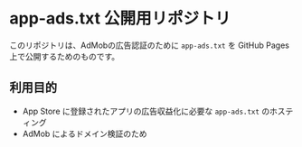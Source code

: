 # app-ads.txt 公開用リポジトリ

このリポジトリは、AdMobの広告認証のために `app-ads.txt` を GitHub Pages 上で公開するためのものです。


## 利用目的
- App Store に登録されたアプリの広告収益化に必要な `app-ads.txt` のホスティング
- AdMob によるドメイン検証のため

